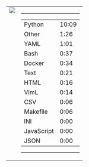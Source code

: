 
<table><tr>
<td valign="top">
  <img src="https://wakatime.com/share/@Aperture/0cd21d5d-ac4f-458d-9c71-d06f479c1297.png" />
</td>

<td valign="top">
  <hr>
  <table>
    <tr><td>Python</td><td>10:09</td></tr><tr><td>Other</td><td>1:26</td></tr><tr><td>YAML</td><td>1:01</td></tr><tr><td>Bash</td><td>0:37</td></tr><tr><td>Docker</td><td>0:34</td></tr><tr><td>Text</td><td>0:21</td></tr><tr><td>HTML</td><td>0:16</td></tr><tr><td>VimL</td><td>0:14</td></tr><tr><td>CSV</td><td>0:06</td></tr><tr><td>Makefile</td><td>0:06</td></tr><tr><td>INI</td><td>0:00</td></tr><tr><td>JavaScript</td><td>0:00</td></tr><tr><td>JSON</td><td>0:00</td></tr>
  </table>
  <hr>
</td>
</tr></table>

